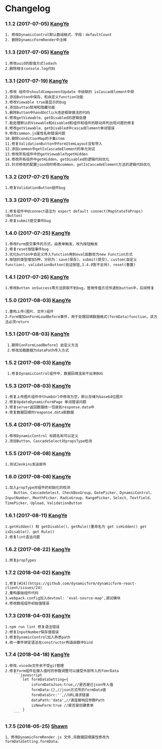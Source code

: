 # Changelog

### 1.1.2 (2017-07-05) [KangYe](https://github.com/gametheworld)
    1. 修改DynamicControl默认数组格式，字段：defaultCount
    2. 删除DynamicFormRender中注释
### 1.1.3 (2017-07-05) [KangYe](https://github.com/gametheworld)
    1.修改uuid的取值方式lodash
    2.删除相关console.log代码
### 1.3.1 (2017-07-19) [KangYe](https://github.com/gametheworld)
    1.修改 组件中shouldComponentUpdate 中级联的 isCascadElement中获
    2.添加Button中保存、和自定义function功能
    3.修改Viewable true是显示的bug
    4.添加button禁用和隐藏功能
    5.删除Button中handOnClick违逆框架做法的代码
    6.修改getViewable、getDisabled的逻辑处理
    7.能处理默认的Viewable和disabled和组件和组件的联动并列出现问题的修复
    8.修改getViewable、getDisabled中cascadElement单词错误
    9.修改common.js属性名称错误问题
    10.删除conditionMap的子集item
    11.修复ValidationButton中FormItemLayout没有导入
    12.添加common中getIsCascadeElement的单元测试
    13.修改所有组件中的getViewable为getHidden
    14.修改所有组件中getHidden、getDisabled的逻辑代码优化
    15.针对修改的配置json同时修改common，getIsCascadeElement方法的逻辑代码优化
### 1.3.2 (2017-07-21) [KangYe](https://github.com/gametheworld)
    1.修复ValidationButton组件bug
### 1.3.3 (2017-07-21) [KangYe](https://github.com/gametheworld)
    1.修复组件中@connect语法为 export default connect(MapStateToProps)(Button)
    2.修复submit提交事件bug
### 1.4.0 (2017-07-25) [KangYe](https://github.com/gametheworld)
    1.修改Form提交事件的方式，由表单触发，改为按钮触发
    2.修复reset按钮事件bug
    3.优化button中自定义传入function用到eval函数改为new Function方式
    4.按钮的类型增加5种，分别为：save(保存)、submit(提交)、custom(自定义function)、validationButton(验证按钮,1.4.0暂不支持)、reset(重置)
### 1.4.1 (2017-07-26) [KangYe](https://github.com/gametheworld)
    1.修改Button onSuccess等方法获取不到bug，暂用传值方式传递到button中，后续修复
### 1.5.0 (2017-08-03) [KangYe](https://github.com/gametheworld)
    1.重构上传(图片、文件)组件
    2.Form增加onFormLoadBefore事件，用于处理回填数据格式(formData)function，该方法必须return
### 1.5.1 (2017-08-03) [KangYe](https://github.com/gametheworld)
     1.删除{onFormLoadBefore} 自定义方法
     2.修改加载数据为dataPath传入方式
### 1.5.2 (2017-08-03) [KangYe](https://github.com/gametheworld)
     1.修复DynamicControl组件中，数据回填渲染不出来BUG
### 1.5.3 (2017-08-03) [KangYe](https://github.com/gametheworld)
    1.修复上传图片组件中thumbUrl中修改为空，默认存储为base64位图片
    2.修复UpdateDynamicFormPage 单词错误问题
    3.修复server返回数据统一包装到response.data中
    4.修复数据回填时reaponse.data取数据
### 1.5.4 (2017-08-07) [KangYe](https://github.com/gametheworld)
    1.修改DynamicControl 标题名称可以定义
    2.添加Button、CascadeSelect对propsType检测
### 1.5.5 (2017-08-08) [KangYe](https://github.com/gametheworld)
    1.测试Jenkins发送邮件
### 1.6.0 (2017-08-08) [KangYe](https://github.com/gametheworld)
    1.加入propType对组件的初始化的检测
        Button、CascadeSelect、CheckBoxGroup、DatePicker、DynamicControl、InputNumber、MonthPicker、RadioGroup、RangePicker、Select、Textfield、TimePicker、Upload、ValidationButton
### 1.6.1 (2017-08-11) [KangYe](https://github.com/gametheworld)
    1.getHidden() 和 getDisable()、getRule()重命名为 get isHidden() get isDisable()、get Rule()
    2.修复lint语法问题
### 1.6.2 (2017-08-22) [KangYe](https://github.com/gametheworld)
    1.修复propTypes
### 1.7.2 (2018-04-02) [KangYe](https://github.com/gametheworld)
    1.修复[#24](https://github.com/dynamicform/dynamicform-react-client/issues/24)
    2.重构基础组件代码
    3.webpack.config加入devtool: 'eval-source-map',调试模块
    4.修改数组组件初始值错误
### 1.7.3 (2018-04-03) [KangYe](https://github.com/gametheworld)
    1.npm run lint 修复语法错误
    2.修复InputNumber保存值错误
    3.修复DynamicControl加入熟悉path
    4.统一事件绑定语法在constructor构造函数中bind
### 1.7.4 (2018-04-18) [KangYe](https://github.com/gametheworld)
    1.修改.vscode文件夹不受git管理
    2.修复Form组件在接入值时的参数调整可以接受外部传入的fomrData
        ```javascript
            let formDataSetting={
                isFormDataJson:true,//是否是已json传入值
                formData:{},//json方式传的formData值
                formDataSrc:'',//URL请求链接
                dataPath:'data',//请连接响应参数Path   
                isNewForm:true //是否是创建表单
            }
        ```
### 1.7.5 (2018-05-25) [Shawn](https://github.com/xiangxiong)
    1、修改DynamicFormRender.js 文件,将数据回填属性修改为formDataSetting.formData.
